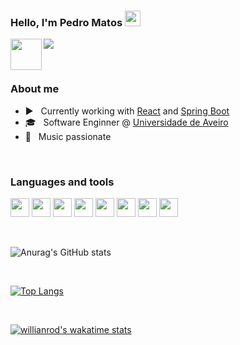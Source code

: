 ### Hello, I'm Pedro Matos <img src="https://media.giphy.com/media/hvRJCLFzcasrR4ia7z/giphy.gif" width="25px">

<a href="https://www.linkedin.com/in/pedrodlmatos/">
  <img align="left" alt="" width="50px" src="https://img.icons8.com/color/48/000000/linkedin.png" />
</a>

![](https://visitor-badge.glitch.me/badge?page_id=pedrodlmatos.pedrodlmatos)

<br />

<h3>About me</h3>

 - :arrow_forward: &nbsp; Currently working with [React](https://reactjs.org/) and [Spring Boot](https://spring.io/projects/spring-boot)
 - :mortar_board: &nbsp; Software Enginner @ [Universidade de Aveiro](www.ua.pt)
 - :guitar: &nbsp; Music passionate


<br />

<h3>Languages and tools</h3>

<code><img height="30" src="https://img.icons8.com/color/96/000000/python.png"/></code>
<code><img height="30" src="https://img.icons8.com/color/48/000000/javascript.png"/></code>
<code><img height="30" src="https://img.icons8.com/color/48/000000/html-5.png"/></code>
<code><img height="30" src="https://img.icons8.com/officel/30/000000/react.png"/></code>
<code><img height="30" src="https://img.icons8.com/color/48/000000/java-coffee-cup-logo.png"/></code>
<code><img height="30" src="https://img.icons8.com/color/48/000000/spring-logo.png"/></code>
<code><img height="30" src="https://img.icons8.com/color/48/000000/postgreesql.png"/></code>
<code><img height="30" src="https://img.icons8.com/color/48/000000/docker.png"/></code>

<br />

![Anurag's GitHub stats](https://github-readme-stats-dzjms3rz1-pedrodlmatos.vercel.app/api?username=pedrodlmatos&count_private=true&show_icons=true)

<br />

[![Top Langs](https://github-readme-stats-git-master-pedrodlmatos.vercel.app/api/top-langs/?username=pedrodlmatos&langs_count=5)](https://github.com/anuraghazra/github-readme-stats)

<br />

[![willianrod's wakatime stats](https://github-readme-stats-git-master-pedrodlmatos.vercel.app/api/wakatime?username=pedrodlmatos)](https://github.com/anuraghazra/github-readme-stats)

